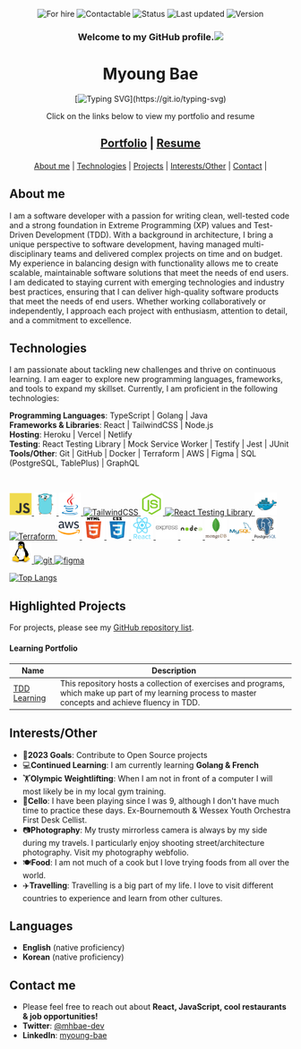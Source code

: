 <div align="center">

![For hire](https://img.shields.io/badge/Available_for_hire-Yes-brightgreen)
![Contactable](https://img.shields.io/badge/Contactable-Yes-9cf)
![Status](https://img.shields.io/badge/Status-Working_on_personal_projects-ff69b4)
![Last updated](https://img.shields.io/badge/Last_updated-May_2023-blue)
![Version](https://img.shields.io/badge/Version-2.00-blueviolet)

### Welcome to my GitHub profile.<img src="https://media.giphy.com/media/hvRJCLFzcasrR4ia7z/giphy.gif" width="20">

<h1>Myoung Bae</h1>

[![Typing SVG](https://readme-typing-svg.herokuapp.com?size=25&width=800&center=true&lines=Software+Developer+with+a+passion+for:;Software+Craftmanship,+TDD,+Extreme+Programing;Constantly+learning+new+things!)](https://git.io/typing-svg)

 <p>Click on the links below to view my portfolio and resume</p>
 <h3 style="font-size: 20px;" align="center">
    <a href="https://portfolio-myoung.vercel.app/">Portfolio</a> | 
    <a href="https://portfolio-myoung.vercel.app/static/media/Myoung_CV.ba791f47e8bdd70491a6.pdf">Resume</a> 
</h3>

[About me](#aboutme) | [Technologies](#technologies) | [Projects](#projects) | [Interests/Other](#interests) | [Contact](#contact) |

 </div>

## <a name="aboutme">About me</a>

I am a software developer with a passion for writing clean, well-tested code and a strong foundation in Extreme Programming (XP) values and Test-Driven Development (TDD). With a background in architecture, I bring a unique perspective to software development, having managed multi-disciplinary teams and delivered complex projects on time and on budget. My experience in balancing design with functionality allows me to create scalable, maintainable software solutions that meet the needs of end users. I am dedicated to staying current with emerging technologies and industry best practices, ensuring that I can deliver high-quality software products that meet the needs of end users. Whether working collaboratively or independently, I approach each project with enthusiasm, attention to detail, and a commitment to excellence.

## <a name="technologies">Technologies</a>

I am passionate about tackling new challenges and thrive on continuous learning. I am eager to explore new programming languages, frameworks, and tools to expand my skillset. Currently, I am proficient in the following technologies:

**Programming Languages**: TypeScript | Golang | Java\
**Frameworks & Libraries**: React | TailwindCSS | Node.js\
**Hosting**: Heroku | Vercel | Netlify\
**Testing**: React Testing Library | Mock Service Worker | Testify | Jest | JUnit\
**Tools/Other**: Git | GitHub | Docker | Terraform | AWS | Figma | SQL (PostgreSQL, TablePlus) | GraphQL

<br/>

<p align="left"><a href="https://developer.mozilla.org/en-US/docs/Web/JavaScript" target="_blank"> <img src="https://raw.githubusercontent.com/devicons/devicon/master/icons/javascript/javascript-original.svg" alt="javascript" width="40" height="40"/> </a>   <a href="https://golang.org/" target="_blank">
    <img src="https://raw.githubusercontent.com/devicons/devicon/master/icons/go/go-original.svg" alt="Golang" width="40" height="40"/>
  </a>
  <a href="https://www.java.com/en/" target="_blank">
    <img src="https://raw.githubusercontent.com/devicons/devicon/master/icons/java/java-original.svg" alt="Java" width="40" height="40"/>  
  </a>
  <a href="https://tailwindcss.com/" target="_blank">
    <img src="https://cdn.jsdelivr.net/gh/devicons/devicon/icons/tailwindcss/tailwindcss-plain.svg" alt="TailwindCSS" width="40" height="40"/>
  </a>
  <a href="https://nodejs.org/" target="_blank">
    <img src="https://raw.githubusercontent.com/devicons/devicon/master/icons/nodejs/nodejs-original.svg" alt="Node.js" width="40" height="40"/>
  </a>
  <a href="https://testing-library.com/react/" target="_blank">
    <img src="https://cdn.jsdelivr.net/gh/devicons/devicon/icons/typescript/typescript-original.svg" alt="React Testing Library" width="40" height="40"/>
  </a>
  <a href="https://www.docker.com/" target="_blank">
    <img src="https://raw.githubusercontent.com/devicons/devicon/master/icons/docker/docker-original.svg" alt="Docker" width="40" height="40"/>
  </a>
  <a href="https://www.terraform.io/" target="_blank">
    <img src="https://www.vectorlogo.zone/logos/terraformio/terraformio-icon.svg" alt="Terraform" width="40" height="40"/>
  </a>
  <a href="https://aws.amazon.com/" target="_blank">
    <img src="https://raw.githubusercontent.com/devicons/devicon/master/icons/amazonwebservices/amazonwebservices-original-wordmark.svg" alt="AWS" width="40" height="40"/>
  </a>
  <a href="https://www.w3.org/html/" target="_blank"> <img src="https://raw.githubusercontent.com/devicons/devicon/master/icons/html5/html5-original-wordmark.svg" alt="html5" width="40" height="40"/> </a>  <a href="https://www.w3schools.com/css/" target="_blank"> <img src="https://raw.githubusercontent.com/devicons/devicon/master/icons/css3/css3-original-wordmark.svg" alt="css3" width="40" height="40"/> </a>
  <a href="https://reactjs.org/" target="_blank"> <img src="https://raw.githubusercontent.com/devicons/devicon/master/icons/react/react-original-wordmark.svg" alt="react" width="40" height="40"/> </a> <a href="https://expressjs.com" target="_blank"> <img src="https://raw.githubusercontent.com/devicons/devicon/master/icons/express/express-original-wordmark.svg" alt="express" width="40" height="40"/> </a> <a href="https://nodejs.org" target="_blank"> <img src="https://raw.githubusercontent.com/devicons/devicon/master/icons/nodejs/nodejs-original-wordmark.svg" alt="nodejs" width="40" height="40"/> </a><a href="https://www.mongodb.com/" target="_blank"> <img src="https://raw.githubusercontent.com/devicons/devicon/master/icons/mongodb/mongodb-original-wordmark.svg" alt="mongodb" width="40" height="40"/> </a> <a href="https://www.mysql.com/" target="_blank"> <img src="https://raw.githubusercontent.com/devicons/devicon/master/icons/mysql/mysql-original-wordmark.svg" alt="mysql" width="40" height="40"/> </a> <a href="https://www.postgresql.org" target="_blank"> <img src="https://raw.githubusercontent.com/devicons/devicon/master/icons/postgresql/postgresql-original-wordmark.svg" alt="postgresql" width="40" height="40"/> </a><a href="https://www.linux.org/" target="_blank"> <img src="https://raw.githubusercontent.com/devicons/devicon/master/icons/linux/linux-original.svg" alt="linux" width="40" height="40"/> </a> <a href="https://git-scm.com/" target="_blank"> <img src="https://www.vectorlogo.zone/logos/git-scm/git-scm-icon.svg" alt="git" width="40" height="40"/> </a><a href="https://www.figma.com/" target="_blank"> <img src="https://www.vectorlogo.zone/logos/figma/figma-icon.svg" alt="figma" width="40" height="40"/> </a></p>

[![Top Langs](https://github-readme-stats.vercel.app/api/top-langs/?username=mhbae-dev&layout=compact)](https://github.com/anuraghazra/github-readme-stats)

## <a name="Projects">Highlighted Projects</a>

For projects, please see my [GitHub repository list](https://github.com/mhbae-dev?tab=repositories).

#### Learning Portfolio

| Name                                                                | Description                                                                                                                                            |
| ------------------------------------------------------------------- | ------------------------------------------------------------------------------------------------------------------------------------------------------ |
| [TDD Learning](https://github.com/mhbae-dev/tdd-practice) | This repository hosts a collection of exercises and programs, which make up part of my learning process to master concepts and achieve fluency in TDD. |

## <a name="interests">Interests/Other</a>

- 🥅**2023 Goals**: Contribute to Open Source projects
- 💻**Continued Learning**: I am currently learning **Golang & French**
- 🏋️**Olympic Weightlifting**: When I am not in front of a computer I will most likely be in my local gym training.
- 🎻**Cello**: I have been playing since I was 9, although I don't have much time to practice these days. Ex-Bournemouth & Wessex Youth Orchestra First Desk Cellist.
- 📷**Photography**: My trusty mirrorless camera is always by my side during my travels. I particularly enjoy shooting street/architecture photography. Visit my photography webfolio.
- 🍽️**Food**: I am not much of a cook but I love trying foods from all over the world.
- ✈️**Travelling**: Travelling is a big part of my life. I love to visit different countries to experience and learn from other cultures.

## Languages

- **English** (native proficiency)
- **Korean** (native proficiency)

## <a name="contact">Contact me</a>

- Please feel free to reach out about **React, JavaScript, cool restaurants & job opportunities!**
- **Twitter**: [@mhbae-dev]
- **LinkedIn**: [myoung-bae]

[myoung-bae]: http://uk.linkedin.com/in/myoung-bae
[@mhbae-dev]: https://twitter.com/mhbae_dev
